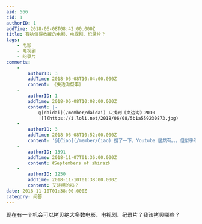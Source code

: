 ```yaml
---
aid: 566
cid: 1
authorID: 1
addTime: 2018-06-08T08:42:00.000Z
title: 有啥值得收藏的电影、电视剧、纪录片？
tags:
    - 电影
    - 电视剧
    - 纪录片
comments:
    -
        authorID: 3
        addTime: 2018-06-08T10:04:00.000Z
        content: 《夹边沟祭事》
    -
        authorID: 1
        addTime: 2018-06-08T10:08:00.000Z
        content: |-
            @[daidai](/member/daidai) 只找到《夹边沟》2010  
            ![](https://i.loli.net/2018/06/08/5b1a559230873.jpg)
    -
        authorID: 3
        addTime: 2018-06-08T10:52:00.000Z
        content: '@[Ciao](/member/Ciao) 搜了一下，Youtube 居然有。。。但似乎不是版權所有方上傳的。'
    -
        authorID: 1391
        addTime: 2018-11-07T01:36:00.000Z
        content: 《Septembers of shiraz》
    -
        authorID: 1250
        addTime: 2018-11-10T01:38:00.000Z
        content: 艾晓明的吗？
date: 2018-11-10T01:38:00.000Z
category: 问答
---
```


现在有一个机会可以拷贝绝大多数电影、电视剧、纪录片？我该拷贝哪些？
